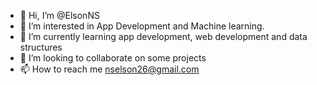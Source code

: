 - 👋 Hi, I’m @ElsonNS
- 👀 I’m interested in App Development and Machine learning.   
- 🌱 I’m currently learning app development, web development and data structures
- 💞️ I’m looking to collaborate on some projects
- 📫 How to reach me nselson26@gmail.com

<!---
ElsonNS/ElsonNS is a ✨ special ✨ repository because its `README.md` (this file) appears on your GitHub profile.
You can click the Preview link to take a look at your changes.
--->
